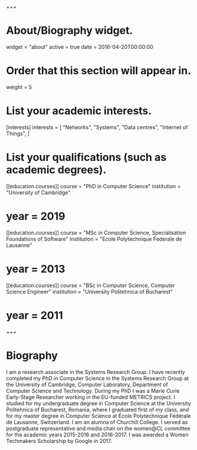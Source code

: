 +++
# About/Biography widget.
widget = "about"
active = true
date = 2016-04-20T00:00:00

# Order that this section will appear in.
weight = 5

# List your academic interests.
[interests]
  interests = [
    "Networks",
    "Systems",
    "Data centres",
    "Internet of Things",
  ]

# List your qualifications (such as academic degrees).
[[education.courses]]
  course = "PhD in Computer Science"
  institution = "University of Cambridge"
#  year = 2019

[[education.courses]]
  course = "MSc in Computer Science, Specialisation Foundations of Software"
  institution = "Ecole Polytechnique Federale de Lausanne"
#  year = 2013

[[education.courses]]
  course = "BSc in Computer Science, Computer Science Engineer"
  institution = "University Politehnica of Bucharest"
#  year = 2011
 
+++

# Biography

I am a research associate in the Systems Research Group. I have recently completed my PhD in Computer Science in the Systems Research Group at the University of Cambridge, Computer Laboratory, Department of Computer Science and Technology. During my PhD I was a Marie Curie Early-Stage Researcher working in the EU-funded METRICS project. I studied for my undergraduate degree in Computer Science at the University Politehnica of Bucharest, Romania, where I graduated first of my class, and for my master degree in Computer Science at École Polytechnique Fédérale de Lausanne, Switzerland. I am an alumna of Churchill College. I served as postgraduate representative and media chair on the women@CL committee for the academic years 2015-2016 and 2016-2017. I was awarded a Women Techmakers Scholarship by Google in 2017.
